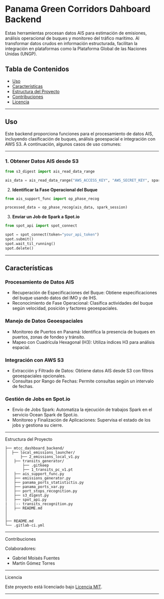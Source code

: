 # **Panama Green Corridors Dahboard Backend**

Estas herramientas procesan datos AIS para estimación de emisiones, análisis operacional de buques y monitoreo del tráfico marítimo. Al transformar datos crudos en información estructurada, facilitan la integración en plataformas como la Plataforma Global de las Naciones Unidas (UNGP).

## **Tabla de Contenidos**
- [Uso](#uso)
- [Características](#características)
- [Estructura del Proyecto](#estructura-del-proyecto)
- [Contribuciones](#contribuciones)
- [Licencia](#licencia)

---

## **Uso**
Este backend proporciona funciones para el procesamiento de datos AIS, incluyendo clasificación de buques, análisis geoespacial e integración con AWS S3. A continuación, algunos casos de uso comunes:

---

### **1. Obtener Datos AIS desde S3**
```python
from s3_digest import ais_read_data_range

ais_data = ais_read_data_range("AWS_ACCESS_KEY", "AWS_SECRET_KEY", spark_session, dt_from="2025-01-01", dt_to="2025-01-15")
```

2. **Identificar la Fase Operacional del Buque**
```python
from ais_support_func import op_phase_recog

processed_data = op_phase_recog(ais_data, spark_session)
```

3. **Enviar un Job de Spark a Spot.io**
```python
from spot_api import spot_connect

spot = spot_connect(token="your_api_token")
spot.submit()
spot.wait_til_running()
spot.delete()

```

---

## **Características**

### **Procesamiento de Datos AIS**
- Recuperación de Especificaciones del Buque: Obtiene especificaciones del buque usando datos del IMO y de IHS.
- Reconocimiento de Fase Operacional: Clasifica actividades del buque según velocidad, posición y factores geoespaciales.

### **Manejo de Datos Geoespaciales**
- Monitoreo de Puertos en Panamá: Identifica la presencia de buques en puertos, zonas de fondeo y tránsito.
- Mapeo con Cuadrícula Hexagonal (H3): Utiliza índices H3 para análisis espacial.

### **Integración con AWS S3**
- Extracción y Filtrado de Datos: Obtiene datos AIS desde S3 con filtros geoespaciales opcionales.
- Consultas por Rango de Fechas: Permite consultas según un intervalo de fechas.

### **Gestión de Jobs en Spot.io**
- Envío de Jobs Spark: Automatiza la ejecución de trabajos Spark en el servicio Ocean Spark de Spot.io.
- Monitoreo y Finalización de Aplicaciones: Supervisa el estado de los jobs y gestiona su cierre.

---

Estructura del Proyecto
```
├── mtcc_dashboard_backend/
│  ├── local_emissions_launcher/
│      ├── 2_emissions_local_v1.py
│   ├── transits_generator/
│       ├── .gitkeep
│       ├── 1_transits_pc_v1.pt
│   ├── ais_support_func.py
│   ├── emissions_generator.py
│   ├── panama_ports_statistictis.py
│   ├── panama_ports_var.py
│   ├── port_stops_recognition.py
│   ├── s3_digest.py
│   ├── spot_api.py
|   |-- transits_recognition.py
│   ├── README.md
│
│
├── README.md
└── .gitlab-ci.yml
```
---

Contribuciones

Colaboradores:
- Gabriel Moisés Fuentes
- Martín Gómez Torres

---

Licencia

Este proyecto está licenciado bajo [Licencia MIT](./LICENSE).

---
